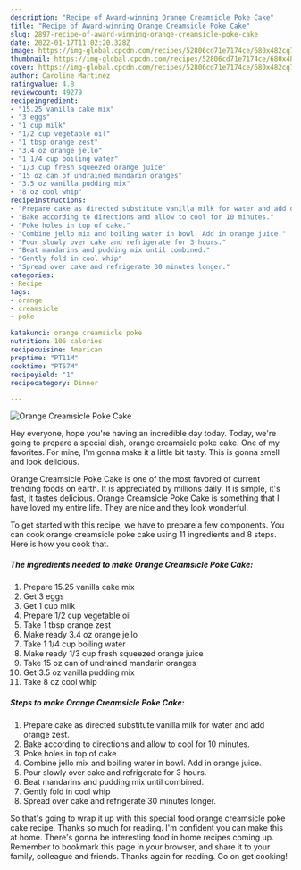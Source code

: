 ```yaml
---
description: "Recipe of Award-winning Orange Creamsicle Poke Cake"
title: "Recipe of Award-winning Orange Creamsicle Poke Cake"
slug: 2897-recipe-of-award-winning-orange-creamsicle-poke-cake
date: 2022-01-17T11:02:20.328Z
image: https://img-global.cpcdn.com/recipes/52806cd71e7174ce/680x482cq70/orange-creamsicle-poke-cake-recipe-main-photo.jpg
thumbnail: https://img-global.cpcdn.com/recipes/52806cd71e7174ce/680x482cq70/orange-creamsicle-poke-cake-recipe-main-photo.jpg
cover: https://img-global.cpcdn.com/recipes/52806cd71e7174ce/680x482cq70/orange-creamsicle-poke-cake-recipe-main-photo.jpg
author: Caroline Martinez
ratingvalue: 4.8
reviewcount: 49279
recipeingredient:
- "15.25 vanilla cake mix"
- "3 eggs"
- "1 cup milk"
- "1/2 cup vegetable oil"
- "1 tbsp orange zest"
- "3.4 oz orange jello"
- "1 1/4 cup boiling water"
- "1/3 cup fresh squeezed orange juice"
- "15 oz can of undrained mandarin oranges"
- "3.5 oz vanilla pudding mix"
- "8 oz cool whip"
recipeinstructions:
- "Prepare cake as directed substitute vanilla milk for water and add orange zest."
- "Bake according to directions and allow to cool for 10 minutes."
- "Poke holes in top of cake."
- "Combine jello mix and boiling water in bowl. Add in orange juice."
- "Pour slowly over cake and refrigerate for 3 hours."
- "Beat mandarins and pudding mix until combined."
- "Gently fold in cool whip"
- "Spread over cake and refrigerate 30 minutes longer."
categories:
- Recipe
tags:
- orange
- creamsicle
- poke

katakunci: orange creamsicle poke 
nutrition: 106 calories
recipecuisine: American
preptime: "PT11M"
cooktime: "PT57M"
recipeyield: "1"
recipecategory: Dinner

---
```



![Orange Creamsicle Poke Cake](https://img-global.cpcdn.com/recipes/52806cd71e7174ce/680x482cq70/orange-creamsicle-poke-cake-recipe-main-photo.jpg)

Hey everyone, hope you're having an incredible day today. Today, we're going to prepare a special dish, orange creamsicle poke cake. One of my favorites. For mine, I'm gonna make it a little bit tasty. This is gonna smell and look delicious.

Orange Creamsicle Poke Cake is one of the most favored of current trending foods on earth. It is appreciated by millions daily. It is simple, it's fast, it tastes delicious. Orange Creamsicle Poke Cake is something that I have loved my entire life. They are nice and they look wonderful.




To get started with this recipe, we have to prepare a few components. You can cook orange creamsicle poke cake using 11 ingredients and 8 steps. Here is how you cook that.

<!--inarticleads1-->

##### The ingredients needed to make Orange Creamsicle Poke Cake:

1. Prepare 15.25 vanilla cake mix
1. Get 3 eggs
1. Get 1 cup milk
1. Prepare 1/2 cup vegetable oil
1. Take 1 tbsp orange zest
1. Make ready 3.4 oz orange jello
1. Take 1 1/4 cup boiling water
1. Make ready 1/3 cup fresh squeezed orange juice
1. Take 15 oz can of undrained mandarin oranges
1. Get 3.5 oz vanilla pudding mix
1. Take 8 oz cool whip




<!--inarticleads2-->

##### Steps to make Orange Creamsicle Poke Cake:

1. Prepare cake as directed substitute vanilla milk for water and add orange zest.
1. Bake according to directions and allow to cool for 10 minutes.
1. Poke holes in top of cake.
1. Combine jello mix and boiling water in bowl. Add in orange juice.
1. Pour slowly over cake and refrigerate for 3 hours.
1. Beat mandarins and pudding mix until combined.
1. Gently fold in cool whip
1. Spread over cake and refrigerate 30 minutes longer.




So that's going to wrap it up with this special food orange creamsicle poke cake recipe. Thanks so much for reading. I'm confident you can make this at home. There's gonna be interesting food in home recipes coming up. Remember to bookmark this page in your browser, and share it to your family, colleague and friends. Thanks again for reading. Go on get cooking!

